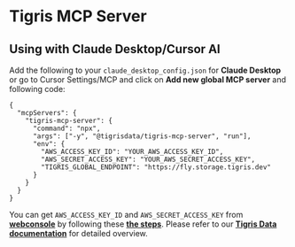 # Tigris MCP Server

## Using with Claude Desktop/Cursor AI
Add the following to your `claude_desktop_config.json` for **Claude Desktop** or go to Cursor Settings/MCP and click on **Add new global MCP server** and following code:

```
{
  "mcpServers": {
    "tigris-mcp-server": {
      "command": "npx",
      "args": ["-y", "@tigrisdata/tigris-mcp-server", "run"],
      "env": {
        "AWS_ACCESS_KEY_ID": "YOUR_AWS_ACCESS_KEY_ID",
        "AWS_SECRET_ACCESS_KEY": "YOUR_AWS_SECRET_ACCESS_KEY",
        "TIGRIS_GLOBAL_ENDPOINT": "https://fly.storage.tigris.dev"
      }
    }
  }
}
```

You can get `AWS_ACCESS_KEY_ID` and `AWS_SECRET_ACCESS_KEY` from **[webconsole](https://console.tigris.dev/)** by following these **[the steps](https://www.tigrisdata.com/docs/iam/create-access-key/)**. Please refer to our **[Tigris Data documentation](https://www.tigrisdata.com/docs/get-started/)** for detailed overview.